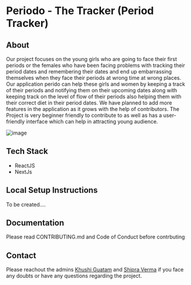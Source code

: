 # Periodo - The Tracker (Period Tracker)

## About
Our project focuses on the young girls who are going to face their first periods or the females who have been facing problems with tracking their period dates and remembering their dates and end up embarrassing themselves when they face their periods at wrong time at wrong places. Our application perido can help these girls and women by keeping a track of their periods and notifying them on their upcoming dates along with keeping track on the level of flow of their periods also helping them with their correct diet in their period dates. We have planned to add more features in the application as it grows with the help of contributors.
The Project is very beginner friendly to contribute to as well as has a user-friendly interface which can help in attracting young audience.

![image](https://user-images.githubusercontent.com/65439761/108522793-3367eb80-72f3-11eb-9ddb-08c49c1549e9.png)

## Tech Stack 
* ReactJS
* NextJs

## Local Setup Instructions

To be created....

## Documentation
Please read CONTRIBUTING.md and Code of Conduct before contrbuting

## Contact
Please reachout the admins [Khushi Guatam](https://khushishikhu.gtsb.io/) and [Shipra Verma](https://6002bd83fc21bdb414a1a7c3--aaishprafolio.netlify.app/) if you face any doubts or have any questions regarding the project.
